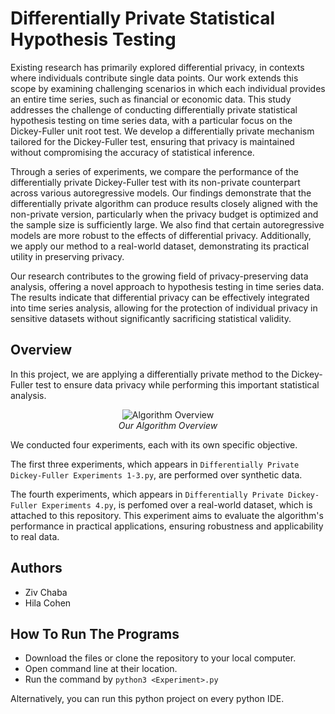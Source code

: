 # Differentially Private Statistical Hypothesis Testing
Existing research has primarily explored differential privacy, in contexts where individuals contribute single data points. Our work extends this scope by examining challenging scenarios in which each individual provides an entire time series, such as financial or economic data. This study addresses the challenge of conducting differentially private statistical hypothesis testing on time series data, with a particular focus on the Dickey-Fuller unit root test. We develop a differentially private mechanism tailored for the Dickey-Fuller test, ensuring that privacy is maintained without compromising the accuracy of statistical inference.

Through a series of experiments, we compare the performance of the differentially private Dickey-Fuller test with its non-private counterpart across various autoregressive models. Our findings demonstrate that the differentially private algorithm can produce results closely aligned with the non-private version, particularly when the privacy budget is optimized and the sample size is sufficiently large. We also find that certain autoregressive models are more robust to the effects of differential privacy. Additionally, we apply our method to a real-world dataset, demonstrating its practical utility in preserving privacy. 

Our research contributes to the growing field of privacy-preserving data analysis, offering a novel approach to hypothesis testing in time series data. The results indicate that differential privacy can be effectively integrated into time series analysis, allowing for the protection of individual privacy in sensitive datasets without significantly sacrificing statistical validity.

## Overview
In this project, we are applying a differentially private method to the Dickey-Fuller test to ensure data privacy while performing this important statistical analysis.

<p align="center">
  <img src="https://github.com/user-attachments/assets/e0397471-85b3-432d-bd38-c5174161f394" alt="Algorithm Overview">
  <br>
  <em>Our Algorithm Overview</em>
</p>

We conducted four experiments, each with its own specific objective. 

The first three experiments, which appears in ```Differentially Private Dickey-Fuller Experiments 1-3.py```, are performed over synthetic data.

The fourth experiments, which appears in ```Differentially Private Dickey-Fuller Experiments 4.py```, is perfomed over a real-world dataset, which is attached to this repository. This experiment aims to evaluate the algorithm's performance in practical applications, ensuring robustness and applicability to real data.

## Authors
* Ziv Chaba
* Hila Cohen

## How To Run The Programs
* Download the files or clone the repository to your local computer.
* Open command line at their location.
* Run the command by ```python3 <Experiment>.py```

Alternatively, you can run this python project on every python IDE.

